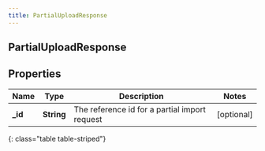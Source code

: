 ```yaml
---
title: PartialUploadResponse
---
```

## PartialUploadResponse

## Properties

|Name | Type | Description | Notes|
|------------ | ------------- | ------------- | -------------|
| **_id** | **String** | The reference id for a partial import request | [optional] |
{: class="table table-striped"}



